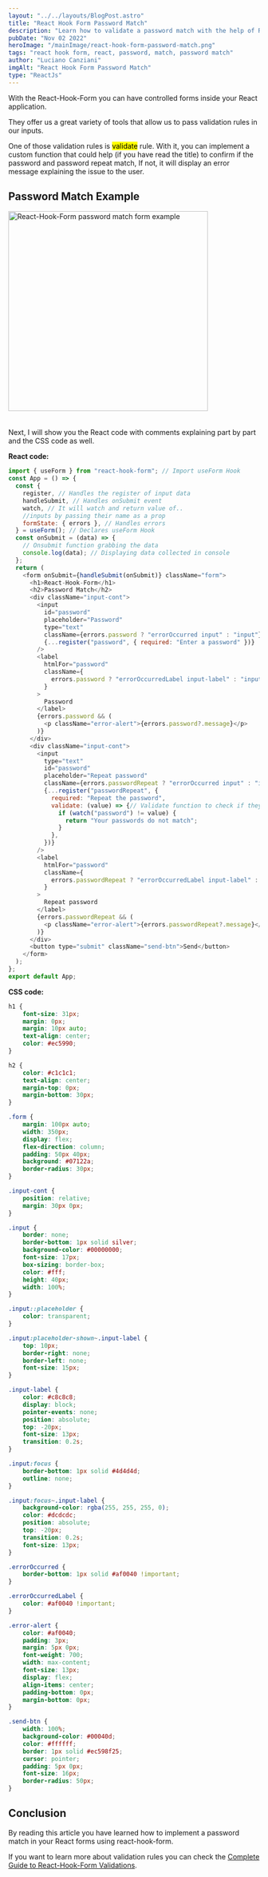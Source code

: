 ```yaml
---
layout: "../../layouts/BlogPost.astro"
title: "React Hook Form Password Match"
description: "Learn how to validate a password match with the help of React-Hook-Form."
pubDate: "Nov 02 2022"
heroImage: "/mainImage/react-hook-form-password-match.png"
tags: "react hook form, react, password, match, password match"
author: "Luciano Canziani"
imgAlt: "React Hook Form Password Match"
type: "ReactJs"
---
```


With the React-Hook-Form you can have controlled forms inside your React application.

They offer us a great variety of tools that allow us to pass validation rules in our inputs.

One of those validation rules is <mark>validate</mark> rule. With it, you can implement a custom function that could help (if you have read the title) to confirm if the password and password repeat match, If not, it will display an error message explaining the issue to the user.

## Password Match Example

<img src="/imgExamples/react-hook-form-password-match-example.png" alt="React-Hook-Form password match form example" class="img-center square-img" style="height: 400px;width: 400px;margin-bottom: 20px;" />

Next, I will show you the React code with comments explaining part by part and the CSS code as well.

<b>React code:</b>

```js
import { useForm } from "react-hook-form"; // Import useForm Hook
const App = () => {
  const {
    register, // Handles the register of input data
    handleSubmit, // Handles onSubmit event
    watch, // It will watch and return value of..
    //inputs by passing their name as a prop
    formState: { errors }, // Handles errors
  } = useForm(); // Declares useForm Hook
  const onSubmit = (data) => {
    // Onsubmit function grabbing the data
    console.log(data); // Displaying data collected in console
  };
  return (
    <form onSubmit={handleSubmit(onSubmit)} className="form">
      <h1>React-Hook-Form</h1>
      <h2>Password Match</h2>
      <div className="input-cont">
        <input
          id="password"
          placeholder="Password"
          type="text"
          className={errors.password ? "errorOccurred input" : "input"}
          {...register("password", { required: "Enter a password" })}
        />
        <label
          htmlFor="password"
          className={
            errors.password ? "errorOccurredLabel input-label" : "input-label"
          }
        >
          Password
        </label>
        {errors.password && (
          <p className="error-alert">{errors.password?.message}</p>
        )}
      </div>
      <div className="input-cont">
        <input
          type="text"
          id="password"
          placeholder="Repeat password"
          className={errors.passwordRepeat ? "errorOccurred input" : "input"}
          {...register("passwordRepeat", {
            required: "Repeat the password",
            validate: (value) => {// Validate function to check if they do not match
              if (watch("password") != value) {
                return "Your passwords do not match";
              }
            },
          })}
        />
        <label
          htmlFor="password"
          className={
            errors.passwordRepeat ? "errorOccurredLabel input-label" : "input-label"
          }
        >
          Repeat password
        </label>
        {errors.passwordRepeat && (
          <p className="error-alert">{errors.passwordRepeat?.message}</p>
        )}
      </div>
      <button type="submit" className="send-btn">Send</button>
    </form>
  );
};
export default App;
```
<b>CSS code:</b>

```css
h1 {
	font-size: 31px;
	margin: 0px;
	margin: 10px auto;
	text-align: center;
	color: #ec5990;
}

h2 {
	color: #c1c1c1;
	text-align: center;
	margin-top: 0px;
	margin-bottom: 30px;
}

.form {
	margin: 100px auto;
	width: 350px;
	display: flex;
	flex-direction: column;
	padding: 50px 40px;
	background: #07122a;
	border-radius: 30px;
}

.input-cont {
	position: relative;
	margin: 30px 0px;
}

.input {
	border: none;
	border-bottom: 1px solid silver;
	background-color: #00000000;
	font-size: 17px;
	box-sizing: border-box;
	color: #fff;
	height: 40px;
	width: 100%;
}

.input::placeholder {
	color: transparent;
}

.input:placeholder-shown~.input-label {
	top: 10px;
	border-right: none;
	border-left: none;
	font-size: 15px;
}

.input-label {
	color: #c8c8c8;
	display: block;
	pointer-events: none;
	position: absolute;
	top: -20px;
	font-size: 13px;
	transition: 0.2s;
}

.input:focus {
	border-bottom: 1px solid #4d4d4d;
	outline: none;
}

.input:focus~.input-label {
	background-color: rgba(255, 255, 255, 0);
	color: #dcdcdc;
	position: absolute;
	top: -20px;
	transition: 0.2s;
	font-size: 13px;
}

.errorOccurred {
	border-bottom: 1px solid #af0040 !important;
}

.errorOccurredLabel {
	color: #af0040 !important;
}

.error-alert {
	color: #af0040;
	padding: 3px;
	margin: 5px 0px;
	font-weight: 700;
	width: max-content;
	font-size: 13px;
	display: flex;
	align-items: center;
	padding-bottom: 0px;
	margin-bottom: 0px;
}

.send-btn {
	width: 100%;
	background-color: #00040d;
	color: #ffffff;
	border: 1px solid #ec598f25;
	cursor: pointer;
	padding: 5px 0px;
	font-size: 16px;
	border-radius: 50px;
}
```

## Conclusion

By reading this article you have learned how to implement a password match in your React forms using react-hook-form.

If you want to learn more about validation rules you can check the <a href="https://www.operationdev.com/blog/a-complete-guide-to-react-form-validation/" target=”_blank”>Complete Guide to React-Hook-Form Validations</a>.
